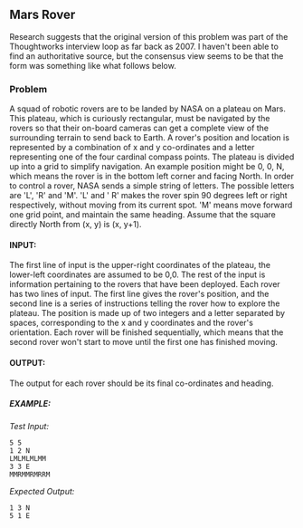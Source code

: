 ## Mars Rover

Research suggests that the original version of this problem was part of the Thoughtworks interview loop as far back as
2007. I haven't been able to find an authoritative source, but the consensus view seems to be that the form was
something like what follows below.

### Problem

A squad of robotic rovers are to be landed by NASA on a plateau on Mars. This plateau, which is curiously rectangular,
must be navigated by the rovers so that their on-board cameras can get a complete view of the surrounding terrain to
send back to Earth.
A rover's position and location is represented by a combination of x and y co-ordinates and a letter representing one of
the four cardinal compass points. The plateau is divided up into a grid to simplify navigation. An example position
might be 0, 0, N, which means the rover is in the bottom left corner and facing North.
In order to control a rover, NASA sends a simple string of letters. The possible letters are 'L', 'R' and 'M'. 'L' and '
R' makes the rover spin 90 degrees left or right respectively, without moving from its current spot. 'M' means move
forward one grid point, and maintain the same heading.
Assume that the square directly North from (x, y) is (x, y+1).

#### INPUT:

The first line of input is the upper-right coordinates of the plateau, the lower-left coordinates are assumed to be 0,0.
The rest of the input is information pertaining to the rovers that have been deployed. Each rover has two lines of
input. The first line gives the rover's position, and the second line is a series of instructions telling the rover how
to explore the plateau. The position is made up of two integers and a letter separated by spaces, corresponding to the x
and y coordinates and the rover's orientation.
Each rover will be finished sequentially, which means that the second rover won't start to move until the first one has
finished moving.

#### OUTPUT:

The output for each rover should be its final co-ordinates and heading.

##### EXAMPLE:

*Test Input:*

```
5 5
1 2 N
LMLMLMLMM
3 3 E
MMRMMRMRRM
```

*Expected Output:*

```
1 3 N
5 1 E
```
